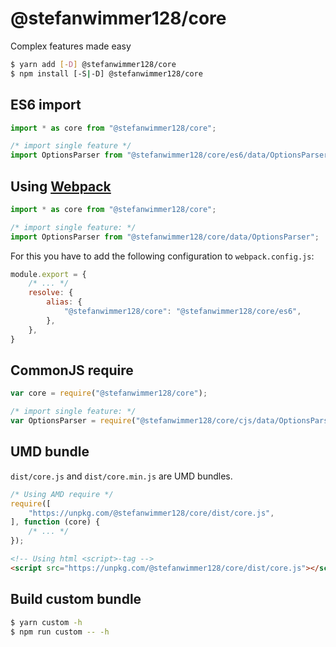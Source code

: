 # @stefanwimmer128/core

Complex features made easy

``` bash
$ yarn add [-D] @stefanwimmer128/core
$ npm install [-S|-D] @stefanwimmer128/core
```

## ES6 import

``` js
import * as core from "@stefanwimmer128/core";

/* import single feature */
import OptionsParser from "@stefanwimmer128/core/es6/data/OptionsParser.js";
```

## Using [Webpack](https://webpack.js.org/)

``` js
import * as core from "@stefanwimmer128/core";

/* import single feature: */
import OptionsParser from "@stefanwimmer128/core/data/OptionsParser";
```

For this you have to add the following configuration to `webpack.config.js`:

``` js
module.export = {
    /* ... */
    resolve: {
        alias: {
            "@stefanwimmer128/core": "@stefanwimmer128/core/es6",
        },
    },
}
```

## CommonJS require

``` js
var core = require("@stefanwimmer128/core");

/* import single feature: */
var OptionsParser = require("@stefanwimmer128/core/cjs/data/OptionsParser").default;
```

## UMD bundle

`dist/core.js` and `dist/core.min.js` are UMD bundles.

``` js
/* Using AMD require */
require([
    "https://unpkg.com/@stefanwimmer128/core/dist/core.js",
], function (core) {
    /* ... */
});
```

``` html
<!-- Using html <script>-tag -->
<script src="https://unpkg.com/@stefanwimmer128/core/dist/core.js"></script>
```

## Build custom bundle

``` bash
$ yarn custom -h
$ npm run custom -- -h
```
